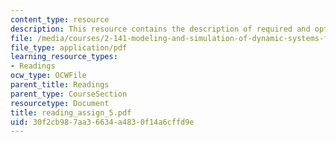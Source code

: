 ```yaml
---
content_type: resource
description: This resource contains the description of required and optional readings.
file: /media/courses/2-141-modeling-and-simulation-of-dynamic-systems-fall-2006/30f2cb987aa36634a4830f14a6cffd9e_reading_assign_5.pdf
file_type: application/pdf
learning_resource_types:
- Readings
ocw_type: OCWFile
parent_title: Readings
parent_type: CourseSection
resourcetype: Document
title: reading_assign_5.pdf
uid: 30f2cb98-7aa3-6634-a483-0f14a6cffd9e
---
```

